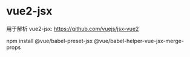 # vue2-jsx
用于解析 vue2-jsx: https://github.com/vuejs/jsx-vue2

npm install @vue/babel-preset-jsx @vue/babel-helper-vue-jsx-merge-props